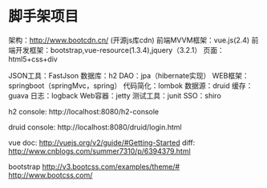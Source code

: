 # 脚手架项目

架构：http://www.bootcdn.cn/  (开源js库cdn)
前端MVVM框架：vue.js(2.4)
前端开发框架：bootstrap,vue-resource(1.3.4),jquery（3.2.1）
页面：html5+css+div

JSON工具：FastJson
数据库：h2
DAO：jpa（hibernate实现）
WEB框架：springboot（springMvc，spring）
代码简化：lombok
数据源：druid
缓存：guava
日志：logback
Web容器：jetty
测试工具：junit
SSO：shiro


h2 console:
http://localhost:8080/h2-console


druid console:
http://localhost:8080/druid/login.html

vue doc:
http://vuejs.org/v2/guide/#Getting-Started
diff:
http://www.cnblogs.com/summer7310/p/6394379.html

bootstrap
http://v3.bootcss.com/examples/theme/#
http://www.bootcss.com/
